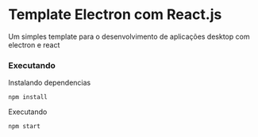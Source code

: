 # Template Electron com React.js
Um simples template para o desenvolvimento de aplicações desktop com electron e react

### Executando

Instalando dependencias
```
npm install
```

Executando
```
npm start
```